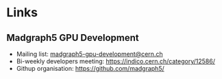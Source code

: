# Links

## Madgraph5 GPU Development

- Mailing list: madgraph5-gpu-development@cern.ch
- Bi-weekly developers meeting: https://indico.cern.ch/category/12586/ 
- Githup organisation: https://github.com/madgraph5/
